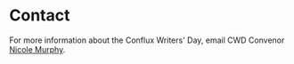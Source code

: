 # Contact

For more information about the Conflux Writers' Day, email CWD Convenor [Nicole Murphy](mailto:confluxwritersday@gmail.com).

